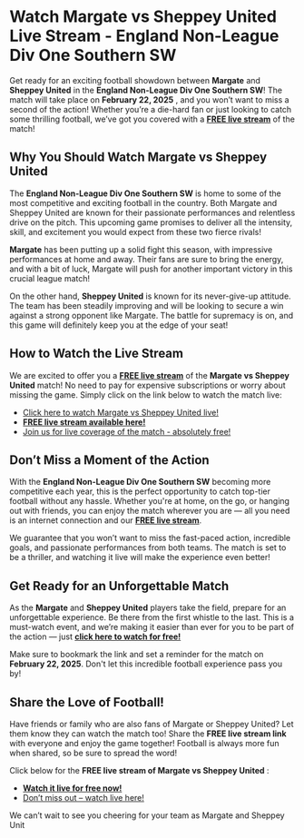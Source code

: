 # Watch Margate vs Sheppey United Live Stream - England Non-League Div One Southern SW

Get ready for an exciting football showdown between **Margate** and **Sheppey United** in the **England Non-League Div One Southern SW**! The match will take place on **February 22, 2025** , and you won’t want to miss a second of the action! Whether you’re a die-hard fan or just looking to catch some thrilling football, we’ve got you covered with a [**FREE live stream**](https://tinyurl.com/livestreamfreeo?st=Margate+vs+Sheppey+United&si=gh) of the match!

## Why You Should Watch Margate vs Sheppey United

The **England Non-League Div One Southern SW** is home to some of the most competitive and exciting football in the country. Both Margate and Sheppey United are known for their passionate performances and relentless drive on the pitch. This upcoming game promises to deliver all the intensity, skill, and excitement you would expect from these two fierce rivals!

**Margate** has been putting up a solid fight this season, with impressive performances at home and away. Their fans are sure to bring the energy, and with a bit of luck, Margate will push for another important victory in this crucial league match!

On the other hand, **Sheppey United** is known for its never-give-up attitude. The team has been steadily improving and will be looking to secure a win against a strong opponent like Margate. The battle for supremacy is on, and this game will definitely keep you at the edge of your seat!

## How to Watch the Live Stream

We are excited to offer you a **[FREE live stream](https://tinyurl.com/livestreamfreeo?st=Margate+vs+Sheppey+United&si=gh)** of the **Margate vs Sheppey United** match! No need to pay for expensive subscriptions or worry about missing the game. Simply click on the link below to watch the match live:

- [Click here to watch Margate vs Sheppey United live!](https://tinyurl.com/livestreamfreeo?st=Margate+vs+Sheppey+United&si=gh)
- [**FREE live stream available here!**](https://tinyurl.com/livestreamfreeo?st=Margate+vs+Sheppey+United&si=gh)
- [Join us for live coverage of the match - absolutely free!](https://tinyurl.com/livestreamfreeo?st=Margate+vs+Sheppey+United&si=gh)

## Don’t Miss a Moment of the Action

With the **England Non-League Div One Southern SW** becoming more competitive each year, this is the perfect opportunity to catch top-tier football without any hassle. Whether you're at home, on the go, or hanging out with friends, you can enjoy the match wherever you are — all you need is an internet connection and our [**FREE live stream**](https://tinyurl.com/livestreamfreeo?st=Margate+vs+Sheppey+United&si=gh).

We guarantee that you won’t want to miss the fast-paced action, incredible goals, and passionate performances from both teams. The match is set to be a thriller, and watching it live will make the experience even better!

## Get Ready for an Unforgettable Match

As the **Margate** and **Sheppey United** players take the field, prepare for an unforgettable experience. Be there from the first whistle to the last. This is a must-watch event, and we’re making it easier than ever for you to be part of the action — just [**click here to watch for free!**](https://tinyurl.com/livestreamfreeo?st=Margate+vs+Sheppey+United&si=gh)

Make sure to bookmark the link and set a reminder for the match on **February 22, 2025**. Don't let this incredible football experience pass you by!

## Share the Love of Football!

Have friends or family who are also fans of Margate or Sheppey United? Let them know they can watch the match too! Share the **FREE live stream link** with everyone and enjoy the game together! Football is always more fun when shared, so be sure to spread the word!

Click below for the **FREE live stream of Margate vs Sheppey United** :

- [**Watch it live for free now!**](https://tinyurl.com/livestreamfreeo?st=Margate+vs+Sheppey+United&si=gh)
- [Don’t miss out – watch live here!](https://tinyurl.com/livestreamfreeo?st=Margate+vs+Sheppey+United&si=gh)

We can’t wait to see you cheering for your team as Margate and Sheppey Unit
